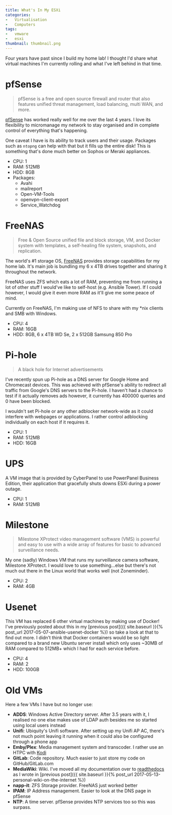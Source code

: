 ```yaml
---
title: What's In My ESXi
categories:
-   Virtualisation
-   Computers
tags:
-   vmware
-   esxi
thumbnail: thumbnail.png
---
```


Four years have past since I build my home lab! I thought I'd share what virtual machines I'm currently rolling and what I've left behind in that time.

<!-- more -->

# pfSense
> pfSense is a free and open source firewall and router that also features unified threat management, load balancing, multi WAN, and more.

[pfSense](https://www.pfsense.org/) has worked really well for me over the last 4 years. I love its flexibility to micromanage my network to stay organised and in complete control of everything that's happening.

One caveat I have is its ability to track users and their usage. Packages such as `ntopng` can help with that but it fills up the entire disk! This is something that's done much better on Sophos or Meraki appliances.

*   CPU: 1
*   RAM: 512MB
*   HDD: 8GB
*   Packages:
    -   Avahi
    -   mailreport
    -   Open-VM-Tools
    -   openvpn-client-export
    -   Service_Watchdog


# FreeNAS
> Free & Open Source unified file and block storage, VM, and Docker system with templates, a self-healing file system, snapshots, and replication.

The world's \#1 storage OS, [FreeNAS](http://www.freenas.org/) provides storage capabilities for my home lab. It's main job is bundling my 6 x 4TB drives together and sharing it throughout the network.

FreeNAS uses ZFS which eats a lot of RAM, preventing me from running a lot of other stuff I would've like to self-host (e.g. Ansible Tower). If I could however, I would give it even more RAM as it'll give me some peace of mind.

Currently on FreeNAS, I'm making use of NFS to share with my \*nix clients and SMB with Windows.

*   CPU: 4
*   RAM: 16GB
*   HDD: 8GB, 6 x 4TB WD Se, 2 x 512GB Samsung 850 Pro

# Pi-hole
> A black hole for Internet advertisements

I've recently spun up Pi-hole as a DNS server for Google Home and Chromecast devices. This was achieved with pfSense's ability to redirect all traffic from Google's DNS servers to the Pi-hole. I haven't had a chance to test if it actually removes ads however, it currently has 400000 queries and 0 have been blocked.

I wouldn't set Pi-hole or any other adblocker network-wide as it could interfere with webpages or applications. I rather control adblocking individually on each host if it requires it.

*   CPU: 1
*   RAM: 512MB
*   HDD: 16GB

# UPS
A VM image that is provided by CyberPanel to use PowerPanel Business Edition, their application that gracefully shuts downs ESXi during a power outage.

*   CPU: 1
*   RAM: 512MB

# Milestone
> Milestone XProtect video management software (VMS) is powerful and easy to use with a wide array of features for basic to advanced surveillance needs.

My one (sadly) Windows VM that runs my surveillance camera software, Milestone XProtect. I would love to use something...else but there's not much out there in the Linux world that works well (not Zoneminder).

*   CPU: 2
*   RAM: 4GB

# Usenet
This VM has replaced 6 other virtual machines by making use of Docker! I've previously posted about this in my [previous post]({{ site.baseurl }}{% post_url 2017-05-07-ansible-usenet-docker %}) so take a look at that to find out more. I didn’t think that Docker containers would be so light compared to a brand new Ubuntu server install which only uses ~30MB of RAM compared to 512MB+ which I had for each service before.

*   CPU: 4
*   RAM: 2
*   HDD: 100GB

# Old VMs
Here a few VMs I have but no longer use:
*   **ADDS**: Windows Active Directory server. After 3.5 years with it, I realised no one else makes use of LDAP auth besides me so started using local users instead
*   **Unifi**: Ubiquity's Unifi software. After setting up my Unifi AP AC, there's not much point leaving it running when it could also be configured through a phone app
*   **Emby/Plex**: Media management system and transcoder. I rather use an HTPC with [Kodi](https://kodi.tv/)
*   **GitLab**: Code repository. Much easier to just store my code on GitHub/GitLab.com
*   **MediaWiki**: Wiki. I've moved all my documentation over to [readthedocs](https://readthedocs.org/) as I wrote in [previous post]({{ site.baseurl }}{% post_url 2017-05-13-personal-wiki-on-the-internet %})
*   **napp-it**: ZFS Storage provider. FreeNAS just worked better
*   **IPAM**: IP Address management. Easier to look at the DNS page in pfSense
*   **NTP**: A time server. pfSense provides NTP services too so this was surpass.
